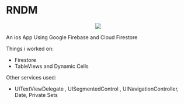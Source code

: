 # RNDM

<p align="center">
<img src="https://img.shields.io/badge/Swift-5.0-green.svg" />
</p>


An ios App Using Google Firebase and Cloud Firestore

Things i worked on:
- Firestore
- TableViews and Dynamic Cells

Other services used:
- UITextViewDelegate , UISegmentedControl , UINavigationController, Date, Private Sets

